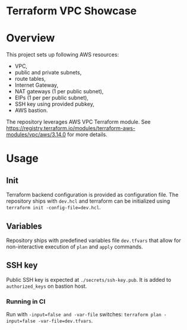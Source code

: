 Terraform VPC Showcase
======================

# Overview

This project sets up following AWS resources:
- VPC,
- public and private subnets, 
- route tables, 
- Internet Gateway, 
- NAT gateways (1 per public subnet),
- EIPs (1 per per public subnet),
- SSH key using provided pubkey,
- AWS bastion.

The repository leverages AWS VPC Terraform module. See https://registry.terraform.io/modules/terraform-aws-modules/vpc/aws/3.14.0 for more details.

# Usage

## Init

Terraform backend configuration is provided as configuration file. The repository ships with `dev.hcl` and terraform can be initialized using `terraform init -config-file=dev.hcl`.

## Variables

Repository ships with predefined variables file `dev.tfvars` that allow for non-interactive execution of `plan` and `apply` commands.

## SSH key

Public SSH key is expected at `./secrets/ssh-key.pub`. It is added to `authorized_keys` on bastion host.

### Running in CI

Run with `-input=false and -var-file` switches: `terraform plan -input=false -var-file=dev.tfvars`.